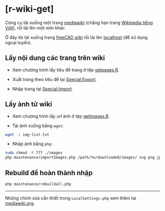 [r-wiki-get]
============

Công cụ tải xuống một trang [mediawiki](http://mediawiki.org) (chẳng hạn trang [Wikipedia tiếng Việt](vi.wikipedia.org)), rồi tải lên một wiki khác.

Ở đây tôi tải xuống trang [freeCAD wiki](http://www.freecadweb.org/wiki) rồi tải lên [localhost](http://localhost/freecad) (để sử dụng ngoại tuyến).

## Lấy nội dung các trang trên wiki

- Xem chương trình lấy tiêu đề trang ở tệp [getpages.R](getpages.R).

- Xuất trang theo tiêu đề tại [Special:Export](http://www.freecadweb.org/wiki/index.php?title=Special:Export).

- Nhập trang tại [Special:Import](http://localhost/freecad/index.php/Special:Import).

## Lấy ảnh từ wiki

- Xem chương trình lấy url ảnh ở tệp [getimages.R](getimages.R).

- Tải ảnh xuống bằng `wget`:

~~~bash
wget -i img-list.txt
~~~

- Nhập ảnh bằng `php`:

~~~bash
sudo chmod -R 777 ./images
php maintenance/importImages.php /path/to/downloaded/images/ svg png jpg jpeg gif bmp SVG PNG JPG JPEG GIF BMP --search-recursively
~~~

## Rebuild để hoàn thành nhập

~~~bash
php maintenance/rebuildall.php
~~~

---

Những chỉnh sửa cần thiết trong `LocalSettings.php` xem thêm tại [mediawiki.org](http://www.mediawiki.org/wiki/Manual:Configuration_settings).
